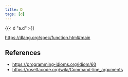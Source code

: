 ```yaml
---
title: D
tags: [d]
---
```


{{< d "a.d" >}}

<https://dlang.org/spec/function.html#main>

## References

- <https://programming-idioms.org/idiom/60>
- <https://rosettacode.org/wiki/Command-line_arguments>
